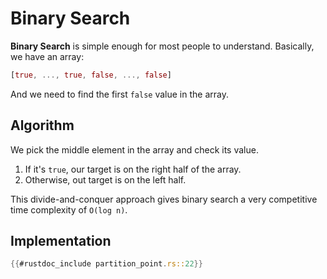# Binary Search

**Binary Search** is simple enough for most people to understand.
Basically, we have an array:

```rust
[true, ..., true, false, ..., false]
```

And we need to find the first `false` value in the array.

## Algorithm

We pick the middle element in the array and check its value.

1. If it's `true`, our target is on the right half of the array.
2. Otherwise, out target is on the left half.

This divide-and-conquer approach gives binary search
a very competitive time complexity of `O(log n)`.

## Implementation

```rust
{{#rustdoc_include partition_point.rs::22}}
```
